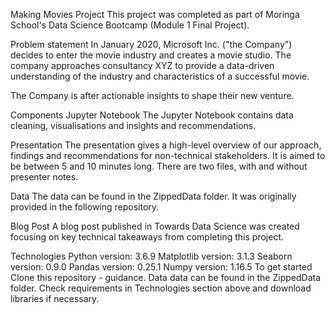 Making Movies Project
This project was completed as part of Moringa School's Data Science Bootcamp (Module 1 Final Project).

Problem statement
In January 2020, Microsoft Inc. ("the Company") decides to enter the movie industry and creates a movie studio. The company approaches consultancy XYZ to provide a data-driven understanding of the industry and characteristics of a successful movie.

The Company is after actionable insights to shape their new venture.

Components
Jupyter Notebook
The Jupyter Notebook contains data cleaning, visualisations and insights and recommendations.

Presentation
The presentation gives a high-level overview of our approach, findings and recommendations for non-technical stakeholders. It is aimed to be between 5 and 10 minutes long. There are two files, with and without presenter notes.

Data
The data can be found in the ZippedData folder. It was originally provided in the following repository.

Blog Post
A blog post published in Towards Data Science was created focusing on key technical takeaways from completing this project.

Technologies
Python version: 3.6.9
Matplotlib version: 3.1.3
Seaborn version: 0.9.0
Pandas version: 0.25.1
Numpy version: 1.16.5
To get started
Clone this repository - guidance.
Data data can be found in the ZippedData folder.
Check requirements in Technologies section above and download libraries if necessary.
